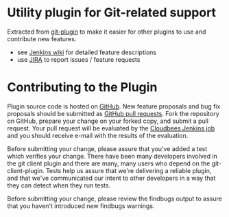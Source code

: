Utility plugin for Git-related support
======================================

Extracted from [git-plugin](https://wiki.jenkins-ci.org/display/JENKINS/Git+Plugin)
to make it easier for other plugins to use and contribute new features.

* see [Jenkins wiki](https://wiki.jenkins-ci.org/display/JENKINS/Git+Client+Plugin) for detailed feature descriptions
* use [JIRA](https://issues.jenkins-ci.org) to report issues / feature requests

Contributing to the Plugin
==========================

Plugin source code is hosted on [GitHub](https://github.com/jenkinsci/git-client-plugin).
New feature proposals and bug fix proposals should be submitted as
[GitHub pull requests](https://help.github.com/articles/creating-a-pull-request).
Fork the repository on GitHub, prepare your change on your forked
copy, and submit a pull request.  Your pull request will be evaluated
by the [Cloudbees Jenkins job](https://jenkins.ci.cloudbees.com/job/plugins/job/git-client-plugin/)
and you should receive e-mail with the results of the evaluation.

Before submitting your change, please assure that you've added a test
which verifies your change.  There have been many developers involved
in the git client plugin and there are many, many users who depend on
the git-client-plugin.  Tests help us assure that we're delivering a
reliable plugin, and that we've communicated our intent to other
developers in a way that they can detect when they run tests.

Before submitting your change, please review the findbugs output to
assure that you haven't introduced new findbugs warnings.
